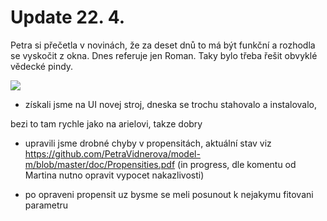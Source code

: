 # Update 22. 4. 
Petra si přečetla v novinách, že za deset dnů to má být funkční
a rozhodla se vyskočit z okna. Dnes referuje jen Roman. 
Taky bylo třeba řešit obvyklé vědecké pindy. 


![](https://paper-attachments.dropbox.com/s_AA245CD11C044D4543493A5ABF7430EB80B4446769CAE6BF0A78437C10455620_1587582423999_edward_node5.png)

- získali jsme na UI novej stroj, dneska se trochu stahovalo a instalovalo,

bezi to tam rychle jako na arielovi, takze dobry


- upravili jsme drobné chyby v propensitách, aktuální stav viz https://github.com/PetraVidnerova/model-m/blob/master/doc/Propensities.pdf (in progress, dle komentu od Martina nutno opravit vypocet nakazlivosti)


- po opraveni propensit uz bysme se meli posunout k nejakymu fitovani parametru


